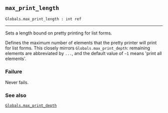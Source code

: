## `max_print_length`

``` hol4
Globals.max_print_length : int ref
```

------------------------------------------------------------------------

Sets a length bound on pretty printing for list forms.

Defines the maximum number of elements that the pretty printer will
print for list forms. This closely mirrors `Globals.max_print_depth`:
remaining elements are abbreviated by `...`, and the default value of
`~1` means 'print all elements'.

### Failure

Never fails.

### See also

[`Globals.max_print_depth`](#Globals.max_print_depth)
